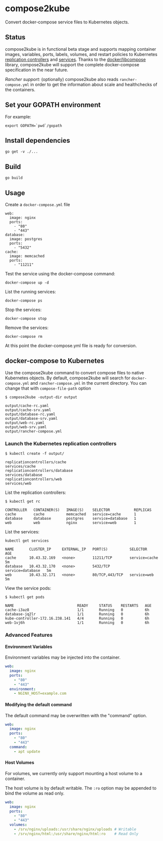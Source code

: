 # compose2kube

Convert docker-compose service files to Kubernetes objects.

## Status

compose2kube is in functional beta stage and supports mapping container images, variables, ports, labels, volumes, and restart policies to Kubernetes [replication controllers](https://github.com/kubernetes/kubernetes/blob/release-1.0/docs/user-guide/replication-controller.md) and [services](https://github.com/kubernetes/kubernetes/blob/release-1.0/docs/user-guide/services.md).
Thanks to the [docker/libcompose](https://github.com/docker/libcompose) library, compose2kube will support the complete docker-compose specification in the near future.

*Rancher support:* (optionally) compose2kube also reads `rancher-compose.yml` in order to get the information about scale and healthchecks of the containers.

## Set your GOPATH environment
For example:
```
export GOPATH=`pwd`/gopath
```

## Install dependencies
```
go get -v ./...
```

## Build
```
go build
```

## Usage

Create a `docker-compose.yml` file

```
web:
  image: nginx
  ports:
    - "80"
    - "443"
database:
  image: postgres
  ports:
    - "5432"
cache:
  image: memcached
  ports:
    - "11211"
```

Test the service using the docker-compose command:
```
docker-compose up -d
```

List the running services:
```
docker-compose ps
```

Stop the services:
```
docker-compose stop
```

Remove the services:
```
docker-compose rm
```

At this point the docker-compose.yml file is ready for conversion.

## docker-compose to Kubernetes

Use the compose2kube command to convert compose files to native Kubernetes objects.
By default, compose2kube will search for `docker-compose.yml` and `rancher-compose.yml` in the current directory. You can change that with `compose-file-path` option

```
$ compose2kube -output-dir output
```

```
output/cache-rc.yaml
output/cache-srv.yaml
output/database-rc.yaml
output/database-srv.yaml
output/web-rc.yaml
output/web-srv.yaml
output/rancher-compose.yml
```

### Launch the Kubernetes replication controllers

```
$ kubectl create -f output/
```

```
replicationcontrollers/cache
services/cache
replicationcontrollers/database
services/database
replicationcontrollers/web
services/web
```

List the replication controllers:

```
$ kubectl get rc
```

```
CONTROLLER   CONTAINER(S)   IMAGE(S)    SELECTOR           REPLICAS
cache        cache          memcached   service=cache      1
database     database       postgres    service=database   1
web          web            nginx       service=web        1
```

List the services:

```
kubectl get services
```

```
NAME       CLUSTER_IP     EXTERNAL_IP   PORT(S)          SELECTOR           AGE
cache      10.43.32.169   <none>        11211/TCP        service=cache      5m
database   10.43.32.170   <none>        5432/TCP         service=database   5m
web        10.43.32.171   <none>        80/TCP,443/TCP   service=web        5m
```

View the service pods:

```
$ kubectl get pods
```
```
NAME                             READY     STATUS    RESTARTS   AGE
cache-i3az8                      1/1       Running   0          6h
database-jq2lr                   1/1       Running   0          6h
kube-controller-172.16.238.141   4/4       Running   0          6h
web-1vj6h                        1/1       Running   0          6h
```

### Advanced Features

#### Environment Variables

Environment variables may be injected into the container.

```yaml
web:
  image: nginx
  ports:
    - "80"
    - "443"
  environment:
    - NGINX_HOST=example.com
```

#### Modifying the default command

The default command may be overwritten with the "command" option.

```yaml
web:
  image: nginx
  ports:
    - "80"
    - "443"
  command:
    - apt update
```

#### Host Volumes

For volumes, we currently only support mounting a host volume to a container.

The host volume is by default writable. The `:ro` option may be appended to
bind the volume as read only.

```yaml
web:
  image: nginx
  ports:
    - "80"
    - "443"
  volumes:
    - /srv/nginx/uploads:/usr/share/nginx/uploads # Writable
    - /srv/nginx/html:/usr/share/nginx/html:ro    # Read Only
```
